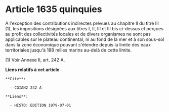# Article 1635 quinquies

A l'exception des contributions indirectes prévues au chapitre II du titre III (1), les impositions désignées aux titres I,
II, III et III bis ci-dessus et perçues au profit des collectivités locales et de divers organismes ne sont pas applicables
sur le plateau continental, ni au fond de la mer et à son sous-sol dans la zone économique pouvant s'étendre depuis la limite
des eaux territoriales jusqu'à 188 milles marins au-delà de cette limite.

(1) Voir Annexe II, art. 242 A.

**Liens relatifs à cet article**

	**Cite**:

	  - CGIAN2 242 A

	**Liens**:

	  - HISTO: EDITION 1979-07-01
